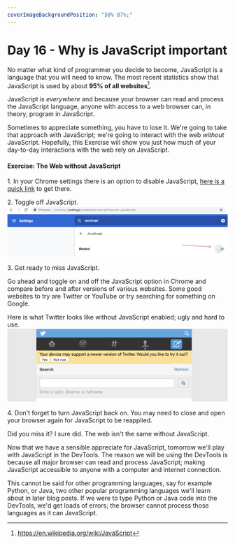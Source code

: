 ```yaml
---
coverImageBackgroundPosition: "50% 87%;"
---
```


# Day 16 - Why is JavaScript important

No matter what kind of programmer you decide to become, JavaScript is a language that you will need to know.  The most recent statistics show that JavaScript is used by about **95% of all websites**[^percent].

JavaScript is _everywhere_ and because your browser can read and process the JavaScript language, anyone with access to a web browser can, in theory, program in JavaScript.  

Sometimes to appreciate something, you have to lose it.  We're going to take that approach with JavaScript; we're going to interact with the web *without* JavaScript.  Hopefully, this Exercise will show you just how much of your day-to-day interactions with the web rely on JavaScript.

#### Exercise: The Web without JavaScript

1\. In your Chrome settings there is an option to disable JavaScript, [here is a quick link](chrome://settings/content/javascript?search=javaScript) to get there.

2\.  Toggle off JavaScript.
![](public/assets/js-off.png)

3\. Get ready to miss JavaScript.

Go ahead and toggle on and off the JavaScript option in Chrome and compare before and after versions of various websites.  Some good websites to try are Twitter or YouTube or try searching for something on Google.

Here is what Twitter looks like without JavaScript enabled; ugly and hard to use.  
![](public/assets/twitter.png)

4\. Don't forget to turn JavaScript back on.  You may need to close and open your browser again for JavaScript to be reapplied.

Did you miss it?  I sure did.  The web isn't the same without JavaScript.

Now that we have a sensible appreciate for JavaScript, tomorrow we'll play with JavaScript in the DevTools.  The reason we will be using the DevTools is because all major browser can read and process JavaScript; making JavaScript accessible to anyone with a computer and internet connection.

This cannot be said for other programming languages, say for example Python, or Java, two other popular programming languages we'll learn about in later blog posts. If we were to type Python or Java code into the DevTools, we'd get loads of errors; the browser cannot process those languages as it can JavaScript.

[^percent]:https://en.wikipedia.org/wiki/JavaScript